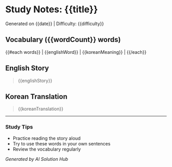 # Study Notes: {{title}}

Generated on {{date}} | Difficulty: {{difficulty}}

## Vocabulary ({{wordCount}} words)

{{#each words}}
| {{englishWord}} | {{koreanMeaning}} |
{{/each}}

## English Story

> {{englishStory}}

## Korean Translation

> {{koreanTranslation}}

---

### Study Tips

- Practice reading the story aloud
- Try to use these words in your own sentences
- Review the vocabulary regularly

*Generated by AI Solution Hub*
